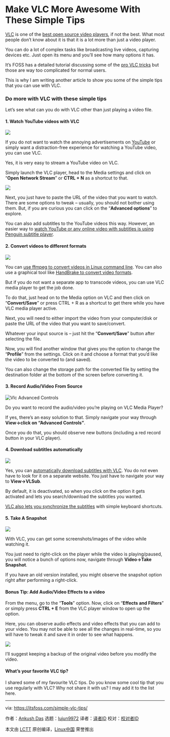 [#]: collector: (lujun9972)
[#]: translator: (geekpi)
[#]: reviewer: ( )
[#]: publisher: ( )
[#]: url: ( )
[#]: subject: (Make VLC More Awesome With These Simple Tips)
[#]: via: (https://itsfoss.com/simple-vlc-tips/)
[#]: author: (Ankush Das https://itsfoss.com/author/ankush/)

Make VLC More Awesome With These Simple Tips
======

[VLC][1] is one of the [best open source video players][2], if not the best. What most people don’t know about it is that it is a lot more than just a video player.

You can do a lot of complex tasks like broadcasting live videos, capturing devices etc. Just open its menu and you’ll see how many options it has.

It’s FOSS has a detailed tutorial discussing some of the [pro VLC tricks][3] but those are way too complicated for normal users.

This is why I am writing another article to show you some of the simple tips that you can use with VLC.

### Do more with VLC with these simple tips

Let’s see what can you do with VLC other than just playing a video file.

#### 1\. Watch YouTube videos with VLC

![][4]

If you do not want to watch the annoying advertisements on [YouTube][5] or simply want a distraction-free experience for watching a YouTube video, you can use VLC.

Yes, it is very easy to stream a YouTube video on VLC.

Simply launch the VLC player, head to the Media settings and click on “**Open Network Stream**” or **CTRL + N** as a shortcut to that.

![][6]

Next, you just have to paste the URL of the video that you want to watch. There are some options to tweak – usually, you should not bother using them. But, if you are curious you can click on the “**Advanced options**” to explore.

You can also add subtitles to the YouTube videos this way. However, an easier way to [watch YouTube or any online video with subtitles is using Penguin subtitle player][7].

#### 2\. Convert videos to different formats

![][8]

You can [use ffmpeg to convert videos in Linux command line][9]. You can also use a graphical tool like [HandBrake to convert video formats][10].

But if you do not want a separate app to transcode videos, you can use VLC media player to get the job done.

To do that, just head on to the Media option on VLC and then click on “**Convert/Save**” or press CTRL + R as a shortcut to get there while you have VLC media player active.

Next, you will need to either import the video from your computer/disk or paste the URL of the video that you want to save/convert.

Whatever your input source is – just hit the “**Convert/Save**” button after selecting the file.

Now, you will find another window that gives you the option to change the “**Profile**” from the settings. Click on it and choose a format that you’d like the video to be converted to (and saved).

You can also change the storage path for the converted file by setting the destination folder at the bottom of the screen before converting it.

#### 3\. Record Audio/Video From Source

![Vlc Advanced Controls][11]

Do you want to record the audio/video you’re playing on VLC Media Player?

If yes, there’s an easy solution to that. Simply navigate your way through **View-&gt;click on “Advanced Controls”**.

Once you do that, you should observe new buttons (including a red record button in your VLC player).

#### 4\. Download subtitles automatically

![][12]

Yes, you can [automatically download subtitles with VLC][13]. You do not even have to look for it on a separate website. You just have to navigate your way to **View-&gt;VLSub**.

By default, it is deactivated, so when you click on the option it gets activated and lets you search/download the subtitles you wanted.

[VLC also lets you synchronize the subtitles][14] with simple keyboard shortcuts.

#### 5\. Take A Snapshot

![][15]

With VLC, you can get some screenshots/images of the video while watching it.

You just need to right-click on the player while the video is playing/paused, you will notice a bunch of options now, navigate through **Video-&gt;Take Snapshot**.

If you have an old version installed, you might observe the snapshot option right after performing a right-click.

#### Bonus Tip: Add Audio/Video Effects to a video

From the menu, go to the “**Tools**” option. Now, click on “**Effects and Filters**” or simply press **CTRL + E** from the VLC player window to open up the option.

Here, you can observe audio effects and video effects that you can add to your video. You may not be able to see all the changes in real-time, so you will have to tweak it and save it in order to see what happens.

![][16]

I’ll suggest keeping a backup of the original video before you modify the video.

#### What’s your favorite VLC tip?

I shared some of my favourite VLC tips. Do you know some cool tip that you use regularly with VLC? Why not share it with us? I may add it to the list here.

--------------------------------------------------------------------------------

via: https://itsfoss.com/simple-vlc-tips/

作者：[Ankush Das][a]
选题：[lujun9972][b]
译者：[译者ID](https://github.com/译者ID)
校对：[校对者ID](https://github.com/校对者ID)

本文由 [LCTT](https://github.com/LCTT/TranslateProject) 原创编译，[Linux中国](https://linux.cn/) 荣誉推出

[a]: https://itsfoss.com/author/ankush/
[b]: https://github.com/lujun9972
[1]: https://www.videolan.org/
[2]: https://itsfoss.com/video-players-linux/
[3]: https://itsfoss.com/vlc-pro-tricks-linux/
[4]: https://i1.wp.com/itsfoss.com/wp-content/uploads/2019/12/youtube-video-stream.jpg?ssl=1
[5]: https://www.youtube.com/
[6]: https://i1.wp.com/itsfoss.com/wp-content/uploads/2019/12/youtube-video-play.jpg?ssl=1
[7]: https://itsfoss.com/penguin-subtitle-player/
[8]: https://i0.wp.com/itsfoss.com/wp-content/uploads/2019/12/vlc-video-convert.jpg?ssl=1
[9]: https://itsfoss.com/ffmpeg/
[10]: https://itsfoss.com/handbrake/
[11]: https://i0.wp.com/itsfoss.com/wp-content/uploads/2019/12/vlc-advanced-controls.png?ssl=1
[12]: https://i1.wp.com/itsfoss.com/wp-content/uploads/2019/12/vlc-subtitles-automatic.png?ssl=1
[13]: https://itsfoss.com/download-subtitles-automatically-vlc-media-player-ubuntu/
[14]: https://itsfoss.com/how-to-synchronize-subtitles-with-movie-quick-tip/
[15]: https://i1.wp.com/itsfoss.com/wp-content/uploads/2019/12/vlc-snapshot.png?ssl=1
[16]: https://i1.wp.com/itsfoss.com/wp-content/uploads/2019/12/vlc-effects-screenshot.jpg?ssl=1
